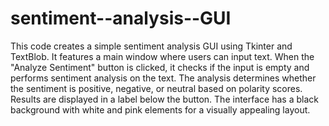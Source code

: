 # sentiment--analysis--GUI
This code creates a simple sentiment analysis GUI using Tkinter and TextBlob.
It features a main window where users can input text. When the "Analyze Sentiment" button is clicked,
it checks if the input is empty and performs sentiment analysis on the text.
The analysis determines whether the sentiment is positive, negative, or neutral based on polarity scores.
Results are displayed in a label below the button.
The interface has a black background with white and pink elements for a visually appealing layout.
